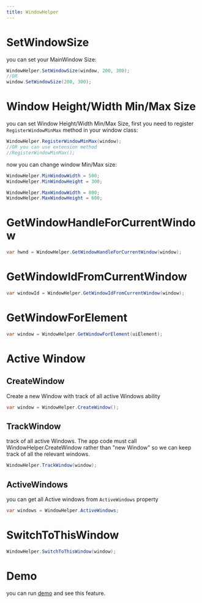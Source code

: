 ```yaml
---
title: WindowHelper
---
```


# SetWindowSize
you can set your MainWindow Size:
```cs
WindowHelper.SetWindowSize(window, 200, 300);
//OR
window.SetWindowSize(200, 300);
```

# Window Height/Width Min/Max Size
you can set Window Height/Width Min/Max Size, first you need to register `RegisterWindowMinMax` method in your window class:

```cs
WindowHelper.RegisterWindowMinMax(window);
//OR you can use extension method
//RegisterWindowMinMax();
```
now you can change window Min/Max size:
```cs
WindowHelper.MinWindowWidth = 500;
WindowHelper.MinWindowHeight = 300;

WindowHelper.MaxWindowWidth = 800;
WindowHelper.MaxWindowHeight = 600;
```

# GetWindowHandleForCurrentWindow

```cs
var hwnd = WindowHelper.GetWindowHandleForCurrentWindow(window);
```
# GetWindowIdFromCurrentWindow

```cs
var windowId = WindowHelper.GetWindowIdFromCurrentWindow(window);
```

# GetWindowForElement

```cs
var window = WindowHelper.GetWindowForElement(uiElement);
```

# Active Window

## CreateWindow
Create a new Window with track of all active Windows ability 
```cs
var window = WindowHelper.CreateWindow();
```

## TrackWindow
track of all active Windows.  The app code must call WindowHelper.CreateWindow 
rather than "new Window" so we can keep track of all the relevant windows.

```cs
WindowHelper.TrackWindow(window);
```

## ActiveWindows
you can get all Active windows from `ActiveWindows` property

```cs
var windows = WindowHelper.ActiveWindows;
```
# SwitchToThisWindow

```cs
WindowHelper.SwitchToThisWindow(window);
```
# Demo
you can run [demo](https://github.com/ghost1372/SettingsUI) and see this feature.
